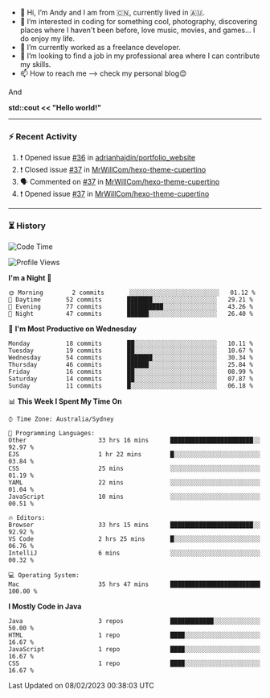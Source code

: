 - 👋 Hi, I’m Andy and I am from :cn:, currently lived in 🇦🇺.
- 👀 I’m interested in coding for something cool, photography, discovering places where I haven't been before, love music, movies, and games... I do enjoy my life.
- 🌱 I’m currently worked as a freelance developer.
- 💞️ I’m looking to find a job in my professional area where I can contribute my skills.
- 📫 How to reach me --> check my personal blog😊

And

**std::cout << "Hello world!"**

---

### ⚡ Recent Activity
<!--START_SECTION:activity-->
1. ❗️ Opened issue [#36](https://github.com/adrianhajdin/portfolio_website/issues/36) in [adrianhajdin/portfolio_website](https://github.com/adrianhajdin/portfolio_website)
2. ❗️ Closed issue [#37](https://github.com/MrWillCom/hexo-theme-cupertino/issues/37) in [MrWillCom/hexo-theme-cupertino](https://github.com/MrWillCom/hexo-theme-cupertino)
3. 🗣 Commented on [#37](https://github.com/MrWillCom/hexo-theme-cupertino/issues/37) in [MrWillCom/hexo-theme-cupertino](https://github.com/MrWillCom/hexo-theme-cupertino)
4. ❗️ Opened issue [#37](https://github.com/MrWillCom/hexo-theme-cupertino/issues/37) in [MrWillCom/hexo-theme-cupertino](https://github.com/MrWillCom/hexo-theme-cupertino)
<!--END_SECTION:activity-->

---

### ⏳ History
<!--START_SECTION:waka-->
![Code Time](http://img.shields.io/badge/Code%20Time-35%20hrs%2045%20mins-blue)

![Profile Views](http://img.shields.io/badge/Profile%20Views-134-blue)

**I'm a Night 🦉** 

```text
🌞 Morning        2 commits       ░░░░░░░░░░░░░░░░░░░░░░░░░   01.12 % 
🌆 Daytime       52 commits       ███████░░░░░░░░░░░░░░░░░░   29.21 % 
🌃 Evening       77 commits       ██████████░░░░░░░░░░░░░░░   43.26 % 
🌙 Night         47 commits       ██████░░░░░░░░░░░░░░░░░░░   26.40 % 

```
📅 **I'm Most Productive on Wednesday** 

```text
Monday          18 commits       ██░░░░░░░░░░░░░░░░░░░░░░░   10.11 % 
Tuesday         19 commits       ██░░░░░░░░░░░░░░░░░░░░░░░   10.67 % 
Wednesday       54 commits       ███████░░░░░░░░░░░░░░░░░░   30.34 % 
Thursday        46 commits       ██████░░░░░░░░░░░░░░░░░░░   25.84 % 
Friday          16 commits       ██░░░░░░░░░░░░░░░░░░░░░░░   08.99 % 
Saturday        14 commits       ██░░░░░░░░░░░░░░░░░░░░░░░   07.87 % 
Sunday          11 commits       █░░░░░░░░░░░░░░░░░░░░░░░░   06.18 % 

```


📊 **This Week I Spent My Time On** 

```text
⌚︎ Time Zone: Australia/Sydney

💬 Programming Languages: 
Other                    33 hrs 16 mins      ███████████████████████░░   92.97 % 
EJS                      1 hr 22 mins        █░░░░░░░░░░░░░░░░░░░░░░░░   03.84 % 
CSS                      25 mins             ░░░░░░░░░░░░░░░░░░░░░░░░░   01.19 % 
YAML                     22 mins             ░░░░░░░░░░░░░░░░░░░░░░░░░   01.04 % 
JavaScript               10 mins             ░░░░░░░░░░░░░░░░░░░░░░░░░   00.51 % 

🔥 Editors: 
Browser                  33 hrs 15 mins      ███████████████████████░░   92.92 % 
VS Code                  2 hrs 25 mins       █░░░░░░░░░░░░░░░░░░░░░░░░   06.76 % 
IntelliJ                 6 mins              ░░░░░░░░░░░░░░░░░░░░░░░░░   00.32 % 

💻 Operating System: 
Mac                      35 hrs 47 mins      █████████████████████████   100.00 % 

```

**I Mostly Code in Java** 

```text
Java                     3 repos             ████████████░░░░░░░░░░░░░   50.00 % 
HTML                     1 repo              ████░░░░░░░░░░░░░░░░░░░░░   16.67 % 
JavaScript               1 repo              ████░░░░░░░░░░░░░░░░░░░░░   16.67 % 
CSS                      1 repo              ████░░░░░░░░░░░░░░░░░░░░░   16.67 % 

```



 Last Updated on 08/02/2023 00:38:03 UTC
<!--END_SECTION:waka-->


<!---
JinchuanL/JinchuanL is a ✨ special ✨ repository because its `README.md` (this file) appears on your GitHub profile.
You can click the Preview link to take a look at your changes.
--->
